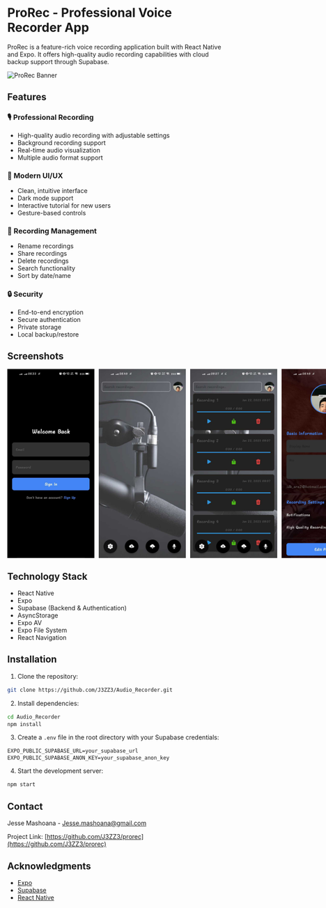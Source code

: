 # ProRec - Professional Voice Recorder App

ProRec is a feature-rich voice recording application built with React Native and Expo. It offers high-quality audio recording capabilities with cloud backup support through Supabase.

![ProRec Banner](assets/images/banner.png)

## Features

### 🎙️ Professional Recording
- High-quality audio recording with adjustable settings
- Background recording support
- Real-time audio visualization
- Multiple audio format support

### 📱 Modern UI/UX
- Clean, intuitive interface
- Dark mode support
- Interactive tutorial for new users
- Gesture-based controls

### 💾 Recording Management
- Rename recordings
- Share recordings
- Delete recordings
- Search functionality
- Sort by date/name

### 🔒 Security
- End-to-end encryption
- Secure authentication
- Private storage
- Local backup/restore

## Screenshots

<div style="display: flex; gap: 10px;">
    <img src="assets/images/screenshot-login.jpg" width="200" alt="Login Screen">
    <img src="assets/images/screenshot-recorder.jpg" width="200" alt="Recorder Screen">
    <img src="assets/images/screenshot-list.jpg" width="200" alt="Recordings List">
    <img src="assets/images/screenshot-profile.jpg" width="200" alt="Profile Screen">
</div>

## Technology Stack

- React Native
- Expo
- Supabase (Backend & Authentication)
- AsyncStorage
- Expo AV
- Expo File System
- React Navigation

## Installation

1. Clone the repository:
```bash
git clone https://github.com/J3ZZ3/Audio_Recorder.git
```

2. Install dependencies:
```bash
cd Audio_Recorder
npm install
```

3. Create a `.env` file in the root directory with your Supabase credentials:
```
EXPO_PUBLIC_SUPABASE_URL=your_supabase_url
EXPO_PUBLIC_SUPABASE_ANON_KEY=your_supabase_anon_key
```

4. Start the development server:
```bash
npm start
```


## Contact

Jesse Mashoana - Jesse.mashoana@gmail.com

Project Link: [https://github.com/J3ZZ3/prorec](https://github.com/J3ZZ3/prorec)

## Acknowledgments

- [Expo](https://expo.dev/)
- [Supabase](https://supabase.io/)
- [React Native](https://reactnative.dev/)



